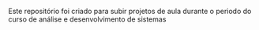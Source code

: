 Este repositório foi criado para subir projetos de aula durante o periodo do curso de análise e desenvolvimento de sistemas
